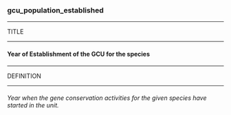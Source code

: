### gcu_population_established



------
TITLE

------

#### Year of Establishment of the GCU for the species



------
DEFINITION

------

###### Year when the gene conservation activities for the given species have started in the unit.